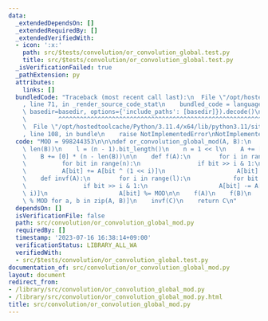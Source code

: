 ```yaml
---
data:
  _extendedDependsOn: []
  _extendedRequiredBy: []
  _extendedVerifiedWith:
  - icon: ':x:'
    path: src/$tests/convolution/or_convolution_global.test.py
    title: src/$tests/convolution/or_convolution_global.test.py
  _isVerificationFailed: true
  _pathExtension: py
  attributes:
    links: []
  bundledCode: "Traceback (most recent call last):\n  File \"/opt/hostedtoolcache/Python/3.11.4/x64/lib/python3.11/site-packages/onlinejudge_verify/documentation/build.py\"\
    , line 71, in _render_source_code_stat\n    bundled_code = language.bundle(stat.path,\
    \ basedir=basedir, options={'include_paths': [basedir]}).decode()\n          \
    \         ^^^^^^^^^^^^^^^^^^^^^^^^^^^^^^^^^^^^^^^^^^^^^^^^^^^^^^^^^^^^^^^^^^^^^^^^^^^^^^^^^\n\
    \  File \"/opt/hostedtoolcache/Python/3.11.4/x64/lib/python3.11/site-packages/onlinejudge_verify/languages/python.py\"\
    , line 108, in bundle\n    raise NotImplementedError\nNotImplementedError\n"
  code: "MOD = 998244353\n\n\ndef or_convolution_global_mod(A, B):\n    n = max(len(A),\
    \ len(B))\n    l = (n - 1).bit_length()\n    n = 1 << l\n    A += [0] * (n - len(A))\n\
    \    B += [0] * (n - len(B))\n\n    def f(A):\n        for i in range(l):\n  \
    \          for bit in range(n):\n                if bit >> i & 1:\n          \
    \          A[bit] += A[bit ^ (1 << i)]\n                    A[bit] %= MOD\n\n\
    \    def invf(A):\n        for i in range(l):\n            for bit in range(n):\n\
    \                if bit >> i & 1:\n                    A[bit] -= A[bit ^ (1 <<\
    \ i)]\n                    A[bit] %= MOD\n\n    f(A)\n    f(B)\n    C = [a * b\
    \ % MOD for a, b in zip(A, B)]\n    invf(C)\n    return C\n"
  dependsOn: []
  isVerificationFile: false
  path: src/convolution/or_convolution_global_mod.py
  requiredBy: []
  timestamp: '2023-07-16 16:38:14+09:00'
  verificationStatus: LIBRARY_ALL_WA
  verifiedWith:
  - src/$tests/convolution/or_convolution_global.test.py
documentation_of: src/convolution/or_convolution_global_mod.py
layout: document
redirect_from:
- /library/src/convolution/or_convolution_global_mod.py
- /library/src/convolution/or_convolution_global_mod.py.html
title: src/convolution/or_convolution_global_mod.py
---
```

